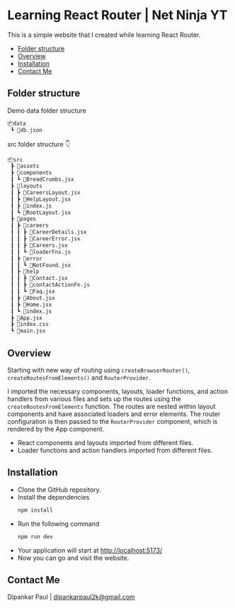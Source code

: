 <!-- omit in toc -->
# Learning React Router | Net Ninja YT 

This is a simple website that I created while learning React Router.

- [Folder structure](#folder-structure)
- [Overview](#overview)
- [Installation](#installation)
- [Contact Me](#contact-me)


## Folder structure

Demo data folder structure

```bash
📦data
 ┗ 📜db.json
```

src folder structure 👇

```bash
📦src
 ┣ 📂assets
 ┣ 📂components
 ┃ ┗ 📜BreadCrumbs.jsx
 ┣ 📂layouts
 ┃ ┣ 📜CareersLayout.jsx
 ┃ ┣ 📜HelpLayout.jsx
 ┃ ┣ 📜index.js
 ┃ ┗ 📜RootLayout.jsx
 ┣ 📂pages
 ┃ ┣ 📂careers
 ┃ ┃ ┣ 📜CareerDetails.jsx
 ┃ ┃ ┣ 📜CareerError.jsx
 ┃ ┃ ┣ 📜Careers.jsx
 ┃ ┃ ┗ 📜loaderFns.js
 ┃ ┣ 📂error
 ┃ ┃ ┗ 📜NotFound.jsx
 ┃ ┣ 📂help
 ┃ ┃ ┣ 📜Contact.jsx
 ┃ ┃ ┣ 📜contactActionFn.js
 ┃ ┃ ┗ 📜Faq.jsx
 ┃ ┣ 📜About.jsx
 ┃ ┣ 📜Home.jsx
 ┃ ┗ 📜index.js
 ┣ 📜App.jsx
 ┣ 📜index.css
 ┗ 📜main.jsx
```
## Overview

Starting with new way of routing using `createBrowserRouter()`, `createRoutesFromElements()` and `RouterProvider`.

I imported the necessary components, layouts, loader functions, and action handlers from various files and sets up the routes using the `createRoutesFromElements` function. The routes are nested within layout components and have associated loaders and error elements. The router configuration is then passed to the `RouterProvider` component, which is rendered by the App component.

- React components and layouts imported from different files.
- Loader functions and action handlers imported from different files.

## Installation

- Clone the GitHub repository.
- Install the dependencies
    ```bash
    npm install
    ```
- Run the following command
    ```bash
    npm run dev
    ```
- Your application will start at <http://localhost:5173/>
- Now you can go and visit the website.

## Contact Me

Dipankar Paul | <dipankarpaul2k@gmail.com>